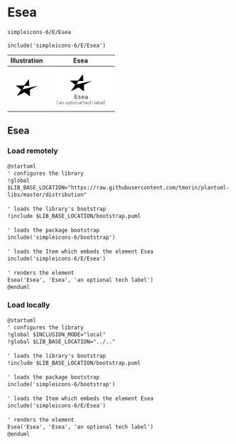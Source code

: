 # Esea


```text
simpleicons-6/E/Esea
```

```text
include('simpleicons-6/E/Esea')
```



| Illustration | Esea |
| :---: | :---: |
| ![illustration for Illustration](../../simpleicons-6/E/Esea.png) | ![illustration for Esea](../../simpleicons-6/E/Esea.Local.png) |




## Esea

### Load remotely
```plantuml
@startuml
' configures the library
!global $LIB_BASE_LOCATION="https://raw.githubusercontent.com/tmorin/plantuml-libs/master/distribution"

' loads the library's bootstrap
!include $LIB_BASE_LOCATION/bootstrap.puml

' loads the package bootstrap
include('simpleicons-6/bootstrap')

' loads the Item which embeds the element Esea
include('simpleicons-6/E/Esea')

' renders the element
Esea('Esea', 'Esea', 'an optional tech label')
@enduml
```

### Load locally
```plantuml
@startuml
' configures the library
!global $INCLUSION_MODE="local"
!global $LIB_BASE_LOCATION="../.."

' loads the library's bootstrap
!include $LIB_BASE_LOCATION/bootstrap.puml

' loads the package bootstrap
include('simpleicons-6/bootstrap')

' loads the Item which embeds the element Esea
include('simpleicons-6/E/Esea')

' renders the element
Esea('Esea', 'Esea', 'an optional tech label')
@enduml
```


